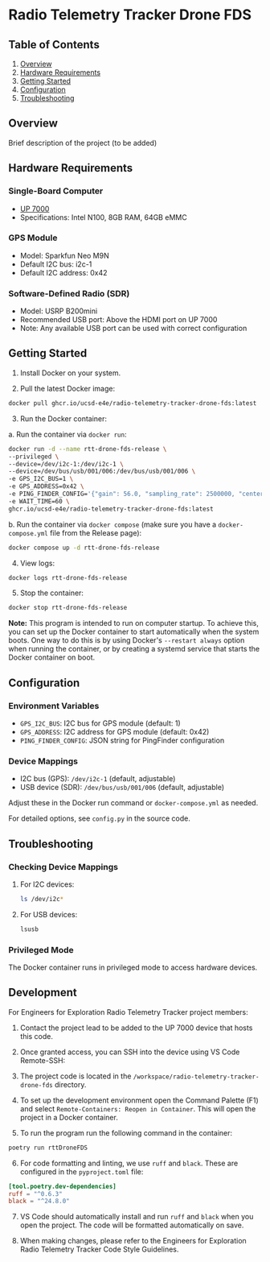 # Radio Telemetry Tracker Drone FDS

## Table of Contents
1. [Overview](#overview)
2. [Hardware Requirements](#hardware-requirements)
3. [Getting Started](#getting-started)
4. [Configuration](#configuration)
5. [Troubleshooting](#troubleshooting)

## Overview
Brief description of the project (to be added)

## Hardware Requirements

### Single-Board Computer
- [UP 7000](https://up-shop.org/default/up-7000-series.html)
- Specifications: Intel N100, 8GB RAM, 64GB eMMC

### GPS Module
- Model: Sparkfun Neo M9N
- Default I2C bus: i2c-1
- Default I2C address: 0x42

### Software-Defined Radio (SDR)
- Model: USRP B200mini
- Recommended USB port: Above the HDMI port on UP 7000
- Note: Any available USB port can be used with correct configuration

## Getting Started

1. Install Docker on your system.

2. Pull the latest Docker image: 

```bash
docker pull ghcr.io/ucsd-e4e/radio-telemetry-tracker-drone-fds:latest
```

3. Run the Docker container:

a. Run the container via `docker run`:

```bash
docker run -d --name rtt-drone-fds-release \
--privileged \
--device=/dev/i2c-1:/dev/i2c-1 \
--device=/dev/bus/usb/001/006:/dev/bus/usb/001/006 \
-e GPS_I2C_BUS=1 \
-e GPS_ADDRESS=0x42 \
-e PING_FINDER_CONFIG='{"gain": 56.0, "sampling_rate": 2500000, "center_frequency": 173500000, "run_num": 1, "enable_test_data": false, "output_dir": "./deleteme/", "ping_width_ms": 25, "ping_min_snr": 25, "ping_max_len_mult": 1.5, "ping_min_len_mult": 0.5, "target_frequencies": [173043000]}' \
-e WAIT_TIME=60 \
ghcr.io/ucsd-e4e/radio-telemetry-tracker-drone-fds:latest
```

b. Run the container via `docker compose` (make sure you have a `docker-compose.yml` file from the Release page):

```bash
docker compose up -d rtt-drone-fds-release
```

4. View logs:

```bash
docker logs rtt-drone-fds-release
```

5. Stop the container:

```bash
docker stop rtt-drone-fds-release
```

**Note:** This program is intended to run on computer startup. To achieve this, you can set up the Docker container to start automatically when the system boots. One way to do this is by using Docker's `--restart always` option when running the container, or by creating a systemd service that starts the Docker container on boot.

## Configuration

### Environment Variables
- `GPS_I2C_BUS`: I2C bus for GPS module (default: 1)
- `GPS_ADDRESS`: I2C address for GPS module (default: 0x42)
- `PING_FINDER_CONFIG`: JSON string for PingFinder configuration

### Device Mappings
- I2C bus (GPS): `/dev/i2c-1` (default, adjustable)
- USB device (SDR): `/dev/bus/usb/001/006` (default, adjustable)

Adjust these in the Docker run command or `docker-compose.yml` as needed.

For detailed options, see `config.py` in the source code.

## Troubleshooting

### Checking Device Mappings
1. For I2C devices:
   ```bash
   ls /dev/i2c*
   ```

2. For USB devices:
   ```bash
   lsusb
   ```

### Privileged Mode
The Docker container runs in privileged mode to access hardware devices.

## Development

For Engineers for Exploration Radio Telemetry Tracker project members:

1. Contact the project lead to be added to the UP 7000 device that hosts this code.

2. Once granted access, you can SSH into the device using VS Code Remote-SSH:

3. The project code is located in the `/workspace/radio-telemetry-tracker-drone-fds` directory.

4. To set up the development environment open the Command Palette (F1) and select `Remote-Containers: Reopen in Container`. This will open the project in a Docker container. 

5. To run the program run the following command in the container:

```bash
poetry run rttDroneFDS
```

6. For code formatting and linting, we use `ruff` and `black`. These are configured in the `pyproject.toml` file:

```pyproject.toml
[tool.poetry.dev-dependencies]
ruff = "^0.6.3"
black = "^24.8.0"
```

7. VS Code should automatically install and run `ruff` and `black` when you open the project. The code will be formatted automatically on save.

8. When making changes, please refer to the Engineers for Exploration Radio Telemetry Tracker Code Style Guidelines.





